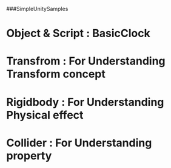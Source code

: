 ###SimpleUnitySamples


# Object & Script : BasicClock

# Transfrom : For Understanding Transform concept
# Rigidbody : For Understanding Physical effect 
# Collider :  For Understanding property 
